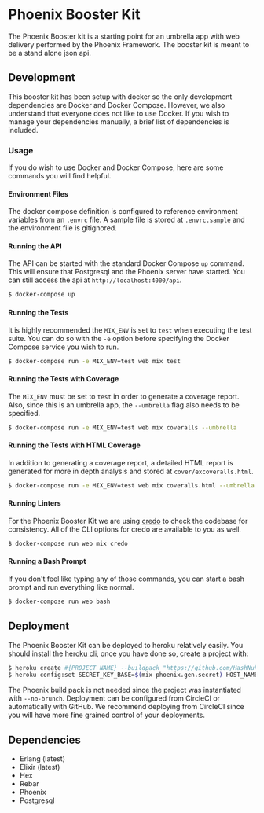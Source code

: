 # Phoenix Booster Kit

The Phoenix Booster kit is a starting point for an umbrella app with web
delivery performed by the Phoenix Framework. The booster kit is meant to be a
stand alone json api.

## Development

This booster kit has been setup with docker so the only development dependencies
are Docker and Docker Compose. However, we also understand that everyone does
not like to use Docker. If you wish to manage your dependencies manually, a
brief list of dependencies is included.

### Usage

If you do wish to use Docker and Docker Compose, here are some commands you will
find helpful.

#### Environment Files

The docker compose definition is configured to reference environment variables
from an `.envrc` file. A sample file is stored at `.envrc.sample` and the
environment file is gitignored.

#### Running the API

The API can be started with the standard Docker Compose `up` command. This will
ensure that Postgresql and the Phoenix server have started. You can still access
the api at `http://localhost:4000/api`.

```bash
$ docker-compose up
```

#### Running the Tests

It is highly recommended the `MIX_ENV` is set to `test` when executing the test
suite. You can do so with the `-e` option before specifying the Docker Compose
service you wish to run.

```bash
$ docker-compose run -e MIX_ENV=test web mix test
```

#### Running the Tests with Coverage

The `MIX_ENV` must be set to `test` in order to generate a coverage report.
Also, since this is an umbrella app, the `--umbrella` flag also needs to be
specified.

```bash
$ docker-compose run -e MIX_ENV=test web mix coveralls --umbrella
```

#### Running the Tests with HTML Coverage

In addition to generating a coverage report, a detailed HTML report is generated
for more in depth analysis and stored at `cover/excoveralls.html`.

```bash
$ docker-compose run -e MIX_ENV=test web mix coveralls.html --umbrella
```

#### Running Linters

For the Phoenix Booster Kit we are using
[credo](https://github.com/rrrene/credo) to check the codebase for consistency.
All of the CLI options for credo are available to you as well.

```bash
$ docker-compose run web mix credo
```

#### Running a Bash Prompt

If you don't feel like typing any of those commands, you can start a bash prompt
and run everything like normal.

```bash
$ docker-compose run web bash
```

## Deployment

The Phoenix Booster Kit can be deployed to heroku relatively easily. You should
install the [heroku cli](https://devcenter.heroku.com/articles/heroku-cli), once
you have done so, create a project with:

```bash
$ heroku create #{PROJECT_NAME} --buildpack "https://github.com/HashNuke/heroku-buildpack-elixir.git"
$ heroku config:set SECRET_KEY_BASE=$(mix phoenix.gen.secret) HOST_NAME=#{PROJECT_NAME} MIX_ENV=prod
```

The Phoenix build pack is not needed since the project was instantiated with
`--no-brunch`. Deployment can be configured from CircleCI or automatically with
GitHub. We recommend deploying from CircleCI since you will have more fine
grained control of your deployments.

## Dependencies

- Erlang (latest)
- Elixir (latest)
- Hex
- Rebar
- Phoenix
- Postgresql
